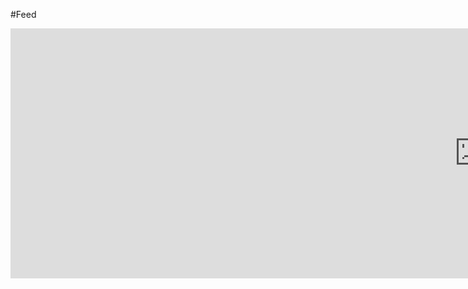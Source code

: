 #Feed

<style>
.ui-resizable-helper { border: 1px dotted gray; }
.resizable{display:block; width:1500px; height:400px; padding:0px; border:0px solid gray; overflow:hidden; position:relative;}
iframe{ width:100%; height:100%; resize:both; overflow:auto}
</style>

<link href="http://ajax.googleapis.com/ajax/libs/jqueryui/1.8/themes/start/jquery-ui.css" rel="stylesheet"/>
<script src="http://ajax.googleapis.com/ajax/libs/jquery/1.4/jquery.min.js"></script>
<script src="http://ajax.googleapis.com/ajax/libs/jqueryui/1.8/jquery-ui.min.js"></script>
<script>
document.addEventListener('DataPageReady', function (event) {
$( ".content" ).resizable({
animate: true, animateEasing: 'swing', animateDuration: 500
});
});
</script>


<iframe allowfullscreen sandbox="allow-top-navigation allow-scripts allow-popups allow-popups-to-escape-sandbox" class="resizable" width="400" height="800" src="https://www.mastofeed.com/apiv2/feed?userurl=https%3A%2F%2Fmastodon.world%2Fusers%2FGL513&theme=dark&size=100&header=true&replies=false&boosts=true"></iframe>
